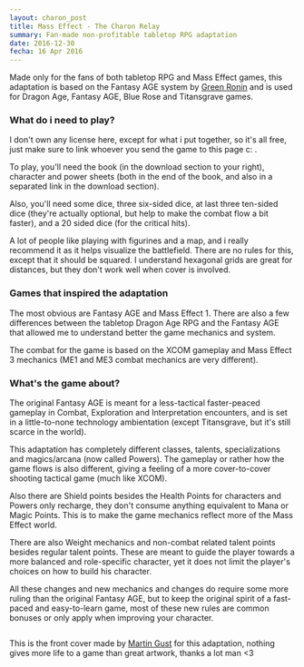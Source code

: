 ```yaml
---
layout: charon_post
title: Mass Effect - The Charon Relay
summary: Fan-made non-profitable tabletop RPG adaptation
date: 2016-12-30
fecha: 16 Apr 2016
---
```

Made only for the fans of both tabletop RPG and Mass Effect games, this adaptation is based on the Fantasy AGE system by [Green Ronin](http://greenronin.com/) and is used for  Dragon Age, Fantasy AGE, Blue Rose and Titansgrave games.

### What do i need to play?
I don't own any license here, except for what i put together, so it's all free, just make sure to link whoever you send the game to this page c: .

To play, you'll need the book (in the download section to your right), character and power sheets (both in the end of the book, and also in a separated link in the download section). 

Also, you'll need some dice, three six-sided dice, at last three ten-sided dice (they're actually optional, but help to make the combat flow a bit faster), and a 20 sided dice (for the critical hits).

A lot of people like playing with figurines and a map, and i really recommend it as it helps visualize the battlefield. There are no rules for this, except that it should be squared. I understand hexagonal grids are great for distances, but they don't work well when cover is involved.  

### Games that inspired the adaptation
The most obvious are Fantasy AGE and Mass Effect 1. There are also a few differences between the tabletop Dragon Age RPG and the Fantasy AGE that allowed me to understand better the game mechanics and system. 

The combat for the game is based on the XCOM gameplay and Mass Effect 3 mechanics (ME1 and ME3 combat mechanics are very different).

### What's the game about?
The original Fantasy AGE is meant for a less-tactical faster-peaced gameplay in Combat, Exploration and Interpretation encounters, and is set in a little-to-none technology ambientation (except Titansgrave, but it's still scarce in the world).

This adaptation has completely different classes, talents, specializations and magics/arcana (now called Powers). The gameplay or rather how the game flows is also different, giving a feeling of a more cover-to-cover shooting tactical game (much like XCOM).

Also there are Shield points besides the Health Points for characters and Powers only recharge, they don't consume anything equivalent to Mana or Magic Points. This is to make the game mechanics reflect more of the Mass Effect world.

There are also Weight mechanics and non-combat related talent points besides regular talent points. These are meant to guide the player towards a more balanced and role-specific character, yet it does not limit the player's choices on how to build his character.

All these changes and new mechanics and changes do require some more ruling than the original Fantasy AGE, but to keep the original spirit of a fast-paced and easy-to-learn game, most of these new rules are common bonuses or only apply when improving your character.

<span class="image featured"><img src="{{ site.baseurl }}/images/charon_cover.jpg" alt=""/></span>

This is the front cover made by [Martin Gust](http://martingust.deviantart.com/) for this adaptation, nothing gives more life to a game than great artwork, thanks a lot man <3

